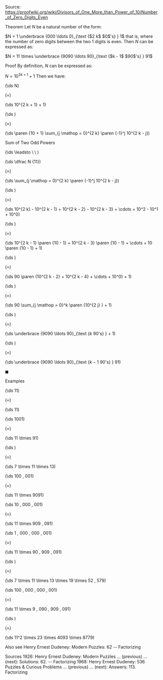 # 

Source: https://proofwiki.org/wiki/Divisors_of_One_More_than_Power_of_10/Number_of_Zero_Digits_Even



Theorem
Let $N$ be a natural number of the form:

$N = 1 \underbrace {000 \ldots 0}_{\text {$2 k$ $0$'s} } 1$
that is, where the number of zero digits between the two $1$ digits is even.
Then $N$ can be expressed as:

$N = 11 \times \underbrace {9090 \ldots 90}_{\text {$k - 1$ $90$'s} } 91$


Proof
By definition, $N$ can be expressed as:

$N = 10^{2 k + 1} + 1$
Then we have:














\(\ds N\)

\(=\)







\(\ds 10^{2 k + 1} + 1\)




















\(\ds \)

\(=\)







\(\ds \paren {10 + 1} \sum_{j \mathop = 0}^{2 k} \paren {-1}^j 10^{2 k - j}\)





Sum of Two Odd Powers








\(\ds \leadsto \ \ \)





\(\ds \dfrac N {11}\)

\(=\)







\(\ds \sum_{j \mathop = 0}^{2 k} \paren {-1}^j 10^{2 k - j}\)




















\(\ds \)

\(=\)







\(\ds 10^{2 k} - 10^{2 k - 1} + 10^{2 k - 2} - 10^{2 k - 3} + \cdots + 10^2 - 10^1 + 10^0\)




















\(\ds \)

\(=\)







\(\ds 10^{2 k - 1} \paren {10 - 1} + 10^{2 k - 3} \paren {10 - 1} + \cdots + 10 \paren {10 - 1} + 1\)




















\(\ds \)

\(=\)







\(\ds 90 \paren {10^{2 k - 2} + 10^{2 k - 4} + \cdots + 10^0} + 1\)




















\(\ds \)

\(=\)







\(\ds 90 \sum_{j \mathop = 0}^k \paren {10^{2 j} } + 1\)




















\(\ds \)

\(=\)







\(\ds \underbrace {9090 \ldots 90}_{\text {$k$ $90$'s} } + 1\)




















\(\ds \)

\(=\)







\(\ds \underbrace {9090 \ldots 90}_{\text {$k - 1$ $90$'s} } 91\)









$\blacksquare$


Examples













\(\ds 11\)

\(=\)







\(\ds 11\)




















\(\ds 1001\)

\(=\)







\(\ds 11 \times 91\)




















\(\ds \)

\(=\)







\(\ds 7 \times 11 \times 13\)




















\(\ds 100 \, 001\)

\(=\)







\(\ds 11 \times 9091\)




















\(\ds 10 \, 000 \, 001\)

\(=\)







\(\ds 11 \times 909 \, 091\)




















\(\ds 1 \, 000 \, 000 \, 001\)

\(=\)







\(\ds 11 \times 90 \, 909 \, 091\)




















\(\ds \)

\(=\)







\(\ds 7 \times 11 \times 13 \times 19 \times 52 \, 579\)




















\(\ds 100 \, 000 \, 000 \, 001\)

\(=\)







\(\ds 11 \times 9 \, 090 \, 909 \, 091\)




















\(\ds \)

\(=\)







\(\ds 11^2 \times 23 \times 4093 \times 8779\)











Also see
Henry Ernest Dudeney: Modern Puzzles: $62$ -- Factorizing


Sources
1926: Henry Ernest Dudeney: Modern Puzzles ... (previous) ... (next): Solutions: $62$. -- Factorizing
1968: Henry Ernest Dudeney: 536 Puzzles & Curious Problems ... (previous) ... (next): Answers: $113$. Factorizing




